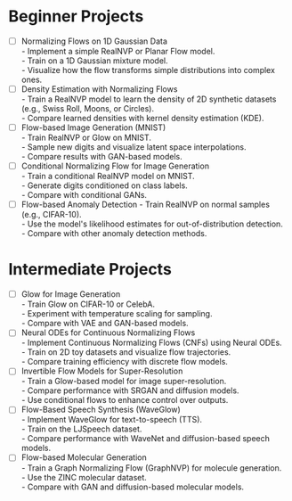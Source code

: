 # Beginner Projects
- [ ] Normalizing Flows on 1D Gaussian Data <br/>
      - Implement a simple RealNVP or Planar Flow model.<br/>
      - Train on a 1D Gaussian mixture model.<br/>
      - Visualize how the flow transforms simple distributions into complex ones.<br/>
- [ ] Density Estimation with Normalizing Flows <br/>
      - Train a RealNVP model to learn the density of 2D synthetic datasets (e.g., Swiss Roll, Moons, or Circles).<br/>
      - Compare learned densities with kernel density estimation (KDE).<br/>
- [ ] Flow-based Image Generation (MNIST) <br/>
      - Train RealNVP or Glow on MNIST.<br/>
      - Sample new digits and visualize latent space interpolations.<br/>
      - Compare results with GAN-based models.<br/>
- [ ] Conditional Normalizing Flow for Image Generation<br/>
      - Train a conditional RealNVP model on MNIST. <br/>
      - Generate digits conditioned on class labels. <br/>
      - Compare with conditional GANs. <br/>
- [ ] Flow-based Anomaly Detection
      - Train RealNVP on normal samples (e.g., CIFAR-10). <br/>
      - Use the model's likelihood estimates for out-of-distribution detection. <br/>
      - Compare with other anomaly detection methods. <br/>
      
# Intermediate Projects
- [ ] Glow for Image Generation  <br/>
      - Train Glow on CIFAR-10 or CelebA.  <br/>
      - Experiment with temperature scaling for sampling.  <br/>
      - Compare with VAE and GAN-based models.  <br/>
- [ ] Neural ODEs for Continuous Normalizing Flows  <br/>
      - Implement Continuous Normalizing Flows (CNFs) using Neural ODEs.  <br/>
      - Train on 2D toy datasets and visualize flow trajectories.  <br/>
      - Compare training efficiency with discrete flow models.  <br/>
- [ ] Invertible Flow Models for Super-Resolution  <br/>
      - Train a Glow-based model for image super-resolution.  <br/>
      - Compare performance with SRGAN and diffusion models.  <br/>
      - Use conditional flows to enhance control over outputs. <br/>
- [ ] Flow-Based Speech Synthesis (WaveGlow) <br/>
      - Implement WaveGlow for text-to-speech (TTS). <br/>
      - Train on the LJSpeech dataset. <br/>
      - Compare performance with WaveNet and diffusion-based speech models. <br/>
- [ ] Flow-based Molecular Generation <br/>
      - Train a Graph Normalizing Flow (GraphNVP) for molecule generation. <br/>
      - Use the ZINC molecular dataset. <br/>
      - Compare with GAN and diffusion-based molecular models.<br/>
